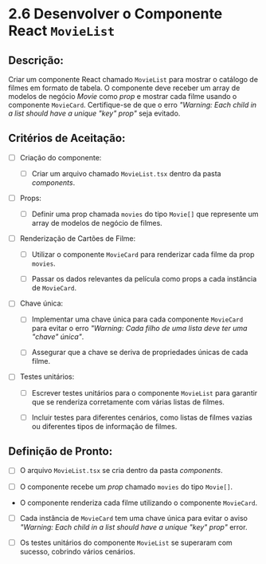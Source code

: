 # 2.6 Desenvolver o Componente React `MovieList`

## Descrição:

Criar um componente React chamado `MovieList` para mostrar o catálogo de filmes em formato de tabela. O componente deve receber um array de modelos de negócio _Movie_ como _prop_ e mostrar cada filme usando o componente `MovieCard`. Certifique-se de que o erro _"Warning: Each child in a list should have a unique "key" prop"_ seja evitado.

## Critérios de Aceitação:

- [ ] Criação do componente:

    - [ ] Criar um arquivo chamado `MovieList.tsx` dentro da pasta _components_.

- [ ] Props:

    - [ ] Definir uma prop chamada `movies` do tipo `Movie[]` que represente um array de modelos de negócio de filmes.

- [ ] Renderização de Cartões de Filme:

    - [ ] Utilizar o componente `MovieCard` para renderizar cada filme da prop `movies`.

    - [ ] Passar os dados relevantes da película como props a cada instância de `MovieCard`.

- [ ] Chave única:

    - [ ] Implementar uma chave única para cada componente `MovieCard` para evitar o erro _"Warning: Cada filho de uma lista deve ter uma "chave" única"_.

    - [ ] Assegurar que a chave se deriva de propriedades únicas de cada filme.

- [ ] Testes unitários:

    - [ ] Escrever testes unitários para o componente `MovieList` para garantir que se renderiza corretamente com várias listas de filmes.

    - [ ] Incluir testes para diferentes cenários, como listas de filmes vazias ou diferentes tipos de informação de filmes.

## Definição de Pronto:

- [ ] O arquivo `MovieList.tsx` se cria dentro da pasta _components_.

- [ ] O componente recebe um _prop_ chamado `movies` do tipo `Movie[]`.

- O componente renderiza cada filme utilizando o componente `MovieCard`.

- [ ] Cada instância de `MovieCard` tem uma chave única para evitar o aviso _"Warning: Each child in a list should have a unique "key" prop"_ error.

- [ ] Os testes unitários do componente `MovieList` se superaram com sucesso, cobrindo vários cenários.
